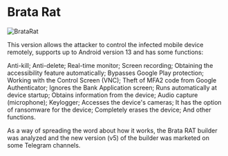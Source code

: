 # Brata Rat 

![BrataRat](https://github.com/user-attachments/assets/1734c579-51c4-4fb3-8815-24479a52d4aa)


This version allows the attacker to control the infected mobile device remotely, supports up to Android version 13 and has some functions:

Anti-kill;
Anti-delete;
Real-time monitor;
Screen recording;
Obtaining the accessibility feature automatically;
Bypasses Google Play protection;
Working with the Control Screen (VNC);
Theft of MFA2 code from Google Authenticator;
Ignores the Bank Application screen;
Runs automatically at device startup;
Obtains information from the device;
Audio capture (microphone);
Keylogger;
Accesses the device's cameras;
It has the option of ransomware for the device;
Completely erases the device;
And other functions.


As a way of spreading the word about how it works, the Brata RAT builder was analyzed and the new version (v5) of the builder was marketed on some Telegram channels.
